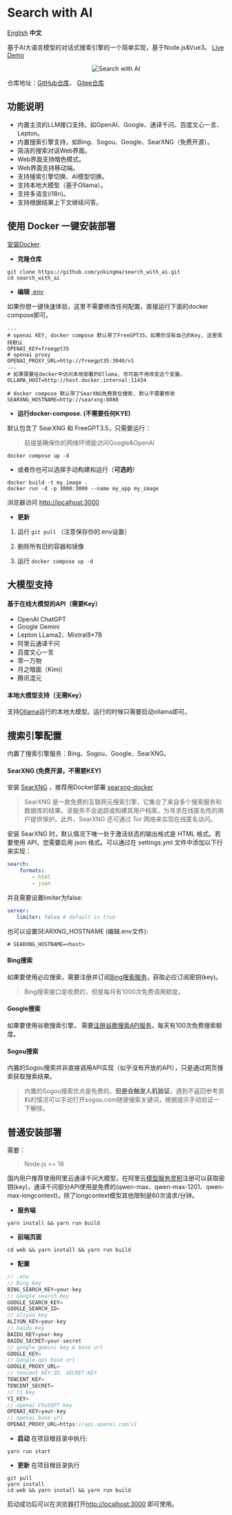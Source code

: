 # Search with AI

[English](./README.md) **中文**  

基于AI大语言模型的对话式搜索引擎的一个简单实现，基于Node.js&Vue3。 [Live Demo](https://isou.chat/)  

<div align="center">
 <img src="./screenshot_cn.jpg" alt="Search with AI" />
</div>

仓库地址：[GitHub仓库](https://github.com/yokingma/search_with_ai)、 [Gitee仓库](https://gitee.com/zac_ma/search_with_ai)  

## 功能说明

* 内置主流的LLM接口支持，如OpenAI、Google、通译千问、百度文心一言、Lepton。
* 内置搜索引擎支持，如Bing、Sogou、Google、SearXNG（免费开源）。
* 简洁的搜索对话Web界面。
* Web界面支持暗色模式。
* Web界面支持移动端。
* 支持搜索引擎切换、AI模型切换。
* 支持本地大模型（基于Ollama）。
* 支持多语言(i18n)。
* 支持根据结果上下文继续问答。

## 使用 Docker 一键安装部署

[安装Docker](https://docs.docker.com/install/).

* **克隆仓库**

```shell
git clone https://github.com/yokingma/search_with_ai.git
cd search_with_ai
```

* **编辑** [.env](https://github.com/yokingma/search_with_ai/blob/main/.env)

如果你想一键快速体验，这里不需要修改任何配置，直接运行下面的docker compose即可。

```shell
...
# openai KEY, docker compose 默认带了FreeGPT35，如果你没有自己的Key, 这里保持默认
OPENAI_KEY=freegpt35
# openai proxy
OPENAI_PROXY_URL=http://freegpt35:3040/v1
...
# 如果需要在docker中访问本地部署的Ollama, 你可能不用改变这个变量。
OLLAMA_HOST=http://host.docker.internal:11434

# docker compose 默认带了SearXNG免费聚合搜索, 默认不需要修改
SEARXNG_HOSTNAME=http://searxng:8080
```

* **运行docker-compose. (不需要任何KYE)**

默认包含了 SearXNG 和 FreeGPT3.5，只需要运行：
> 前提是确保你的网络环境能访问Google&OpenAI

```shell
docker compose up -d
```

* 或者你也可以选择手动构建和运行（**可选的**）

```shell
docker build -t my_image .
docker run -d -p 3000:3000 --name my_app my_image
```

浏览器访问 <http://localhost:3000>

* **更新**

1. 运行 ```git pull``` （注意保存你的.env设置）

2. 删除所有旧的容器和镜像
3. 运行 ```docker compose up -d```

## 大模型支持

#### 基于在线大模型的API（需要Key）

* OpenAI ChatGPT
* Google Gemini
* Lepton LLama2、Mixtral8*7B
* 阿里云通译千问
* 百度文心一言
* 零一万物
* 月之暗面（Kimi）
* 腾讯混元

#### 本地大模型支持（无需Key）

支持[Ollama](https://github.com/ollama/ollama)运行的本地大模型。运行的时候只需要启动ollama即可。

## 搜索引擎配置

内置了搜索引擎服务：Bing、Sogou、Google、SearXNG。

#### SearXNG (免费开源，不需要KEY)

安装 [SearXNG](https://github.com/searxng/searxng) ，推荐用Docker部署 [searxng-docker](https://github.com/searxng/searxng-docker)
> SearXNG 是一款免费的互联网元搜索引擎，它集合了来自多个搜索服务和数据库的结果。该服务不会追踪或构建其用户档案，为寻求在线匿名性的用户提供保护。此外，SearXNG 还可通过 Tor 网络来实现在线匿名访问。

安装 SearXNG 时，默认情况下唯一处于激活状态的输出格式是 HTML 格式。若要使用 API，您需要启用 json 格式。可以通过在 settings.yml 文件中添加以下行来实现：

```yaml
search:
    formats:
        - html
        - json
```

并且需要设置limiter为false:

```yaml
server:
   limiter: false # default is true
```

也可以设置SEARXNG_HOSTNAME (编辑.env文件):

```shell
# SEARXNG_HOSTNAME=<host>
```

#### Bing搜索

如果要使用必应搜索，需要注册并订阅[Bing搜索服务](https://www.microsoft.com/en-us/bing/apis/bing-web-search-api)，获取必应订阅密钥(key)。

> Bing搜索接口是收费的，但是每月有1000次免费调用额度。

#### Google搜索

如果要使用谷歌搜索引擎， 需要[注册谷歌搜索API服务](https://developers.google.com/custom-search)，每天有100次免费搜索额度。

#### Sogou搜索

内置的Sogou搜索并非直接调用API实现（似乎没有开放的API），只是通过网页搜索获取搜索结果。
> 内置的Sogou搜索优点是免费的，**但是会触发人机验证**，遇到不返回参考资料的情况可以手动打开sogou.com随便搜索关键词，根据提示手动验证一下解除。

## 普通安装部署

需要：
> Node.js >= 18

国内用户推荐使用阿里云通译千问大模型，在阿里云[模型服务灵积](https://dashscope.aliyun.com/)注册可以获取密钥(key)，通译千问部分API使用是免费的(qwen-max、qwen-max-1201、qwen-max-longcontext)，除了longcontext模型其他限制是60次请求/分钟。

* **服务端**

```shell
yarn install && yarn run build
```

* **前端页面**

```shell
cd web && yarn install && yarn run build
```

* **配置**

```ts
// .env
// Bing key
BING_SEARCH_KEY=your-key
// Google search key
GOOGLE_SEARCH_KEY=
GOOGLE_SEARCH_ID=
// aliyun key
ALIYUN_KEY=your-key
// baidu key
BAIDU_KEY=your-key
BAIDU_SECRET=your-secret
// google gemini key & base url
GOOGLE_KEY=
// Google api base url
GOOGLE_PROXY_URL=
// tencent KEY:ID, SECRET:KEY
TENCENT_KEY=
TENCENT_SECRET=
// Yi Key
YI_KEY=
// openai ChatGPT key
OPENAI_KEY=your-key
// openai base url
OPENAI_PROXY_URL=https://api.openai.com/v1
```

* **启动**
在项目根目录中执行:

```shell
yarn run start 
```

* **更新**
在项目根目录执行

```shell
git pull
yarn install
cd web && yarn install && yarn run build
```

启动成功后可以在浏览器打开<http://localhost:3000> 即可使用。
